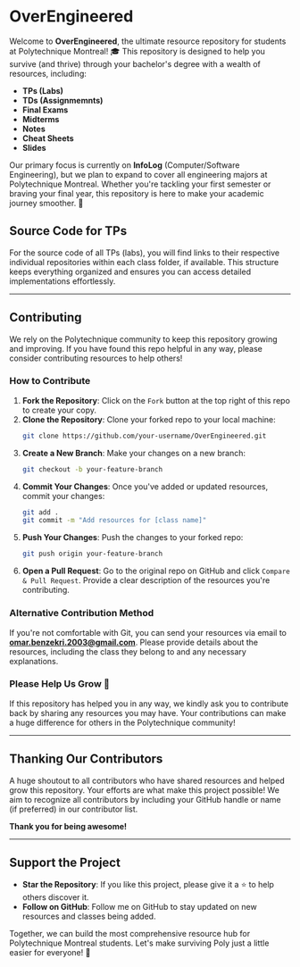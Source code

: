 # OverEngineered

Welcome to **OverEngineered**, the ultimate resource repository for students at Polytechnique Montreal! 🎓 This repository is designed to help you survive (and thrive) through your bachelor's degree with a wealth of resources, including:

- **TPs (Labs)**
- **TDs (Assignmemnts)**
- **Final Exams**
- **Midterms**
- **Notes**
- **Cheat Sheets**
- **Slides**

Our primary focus is currently on **InfoLog** (Computer/Software Engineering), but we plan to expand to cover all engineering majors at Polytechnique Montreal. Whether you're tackling your first semester or braving your final year, this repository is here to make your academic journey smoother. 💪

## Source Code for TPs
For the source code of all TPs (labs), you will find links to their respective individual repositories within each class folder, if available. This structure keeps everything organized and ensures you can access detailed implementations effortlessly.

---

## Contributing
We rely on the Polytechnique community to keep this repository growing and improving. If you have found this repo helpful in any way, please consider contributing resources to help others!

### How to Contribute
1. **Fork the Repository**: Click on the `Fork` button at the top right of this repo to create your copy.
2. **Clone the Repository**: Clone your forked repo to your local machine:
   ```bash
   git clone https://github.com/your-username/OverEngineered.git
   ```
3. **Create a New Branch**: Make your changes on a new branch:
   ```bash
   git checkout -b your-feature-branch
   ```
4. **Commit Your Changes**: Once you've added or updated resources, commit your changes:
   ```bash
   git add .
   git commit -m "Add resources for [class name]"
   ```
5. **Push Your Changes**: Push the changes to your forked repo:
   ```bash
   git push origin your-feature-branch
   ```
6. **Open a Pull Request**: Go to the original repo on GitHub and click `Compare & Pull Request`. Provide a clear description of the resources you're contributing.

### Alternative Contribution Method
If you're not comfortable with Git, you can send your resources via email to **omar.benzekri.2003@gmail.com**. Please provide details about the resources, including the class they belong to and any necessary explanations.

### Please Help Us Grow 🙏
If this repository has helped you in any way, we kindly ask you to contribute back by sharing any resources you may have. Your contributions can make a huge difference for others in the Polytechnique community!

---

## Thanking Our Contributors
A huge shoutout to all contributors who have shared resources and helped grow this repository. Your efforts are what make this project possible! We aim to recognize all contributors by including your GitHub handle or name (if preferred) in our contributor list.

**Thank you for being awesome!**

---

## Support the Project
- **Star the Repository**: If you like this project, please give it a ⭐ to help others discover it.
- **Follow on GitHub**: Follow me on GitHub to stay updated on new resources and classes being added.

Together, we can build the most comprehensive resource hub for Polytechnique Montreal students. Let's make surviving Poly just a little easier for everyone! 🚀
